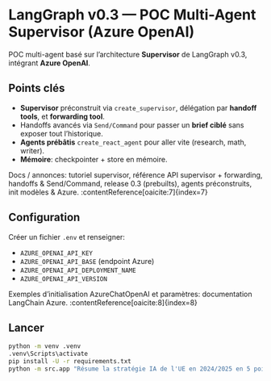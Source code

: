 # LangGraph v0.3 — POC Multi-Agent Supervisor (Azure OpenAI)

POC multi-agent basé sur l’architecture **Supervisor** de LangGraph v0.3, intégrant **Azure OpenAI**.

## Points clés
- **Supervisor** préconstruit via `create_supervisor`, délégation par **handoff tools**, et **forwarding tool**.  
- Handoffs avancés via `Send/Command` pour passer un **brief ciblé** sans exposer tout l’historique.  
- **Agents prébâtis** `create_react_agent` pour aller vite (research, math, writer).  
- **Mémoire**: checkpointer + store en mémoire.

Docs / annonces: tutoriel supervisor, référence API supervisor + forwarding, handoffs & Send/Command, release 0.3 (prebuilts), agents préconstruits, init modèles & Azure. :contentReference[oaicite:7]{index=7}

## Configuration
Créer un fichier `.env` et renseigner:
- `AZURE_OPENAI_API_KEY`
- `AZURE_OPENAI_API_BASE` (endpoint Azure)
- `AZURE_OPENAI_API_DEPLOYMENT_NAME`
- `AZURE_OPENAI_API_VERSION`

Exemples d’initialisation AzureChatOpenAI et paramètres: documentation LangChain Azure. :contentReference[oaicite:8]{index=8}

## Lancer
```bash
python -m venv .venv 
.venv\Scripts\activate
pip install -U -r requirements.txt
python -m src.app "Résume la stratégie IA de l'UE en 2024/2025 en 5 points, cite les sources, et évalue l'impact économique."
